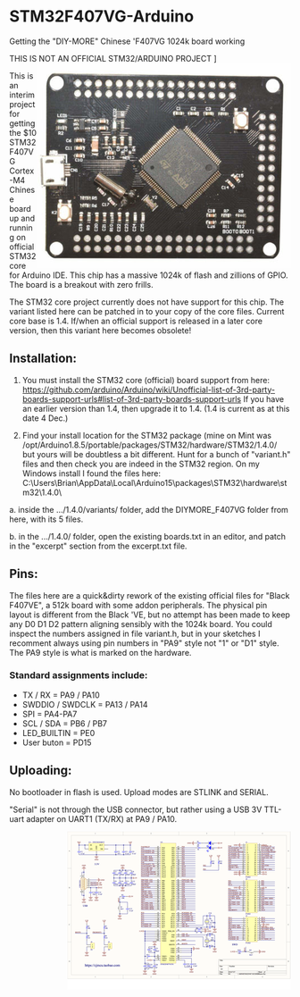 # STM32F407VG-Arduino
Getting the "DIY-MORE" Chinese 'F407VG 1024k board working

THIS IS NOT AN OFFICIAL STM32/ARDUINO PROJECT <img align="right" src="images/ss5.png">]

This is an interim project for getting the $10 STM32F407VG Cortex-M4 Chinese board up and running on official STM32 core for Arduino IDE. This chip has a massive 1024k of flash and zillions of GPIO. The board is a breakout with zero frills.

The STM32 core project currently does not have support for this chip. The variant listed here can be patched in to your copy of the core files. Current core base is 1.4.  If/when an official support is released in a later core version, then this variant here becomes obsolete!

## Installation:

1. You must install the STM32 core (official) board support from here:
   https://github.com/arduino/Arduino/wiki/Unofficial-list-of-3rd-party-boards-support-urls#list-of-3rd-party-boards-support-urls
   If you have an earlier version than 1.4, then upgrade it to 1.4.  (1.4 is current as at this date 4 Dec.)

2. Find your install location for the STM32 package (mine on Mint was /opt/Arduino1.8.5/portable/packages/STM32/hardware/STM32/1.4.0/
but yours will be doubtless a bit different. Hunt for a bunch of "variant.h" files and then check
you are indeed in the STM32 region. On my Windows install I found the files here:  C:\Users\Brian\AppData\Local\Arduino15\packages\STM32\hardware\stm32\1.4.0\

a. inside the .../1.4.0/variants/ folder, add the DIYMORE_F407VG folder from here, with its 5 files. 

b. in the .../1.4.0/ folder, open the existing boards.txt in an editor, and patch in the "excerpt" section from the excerpt.txt file.

## Pins:

The files here are a quick&dirty rework of the existing official files for "Black F407VE", a 512k board with some addon peripherals. The physical pin layout is different from the Black 'VE, but no attempt has been made to keep any D0 D1 D2 pattern aligning sensibly with the 1024k board. You could inspect the numbers assigned in file variant.h, but in your sketches I recomment always using pin numbers in "PA9" style not "1" or "D1" style. The PA9 style is what is marked on the hardware.

### Standard assignments include:
 - TX / RX = PA9 / PA10
 - SWDDIO / SWDCLK = PA13 / PA14
 - SPI = PA4-PA7
 - SCL / SDA = PB6 / PB7
 - LED_BUILTIN = PE0
 - User buton = PD15
 
 ## Uploading:
 
No bootloader in flash is used.  Upload modes are STLINK and SERIAL. 

"Serial" is not through the USB connector, but rather using a USB 3V TTL-uart adapter on UART1 (TX/RX) at PA9 / PA10.

 [<img align="right" src="images/DIY-More-STM32F407VGT6s.png">](images/DIY-More-STM32F407VGT6.png)
